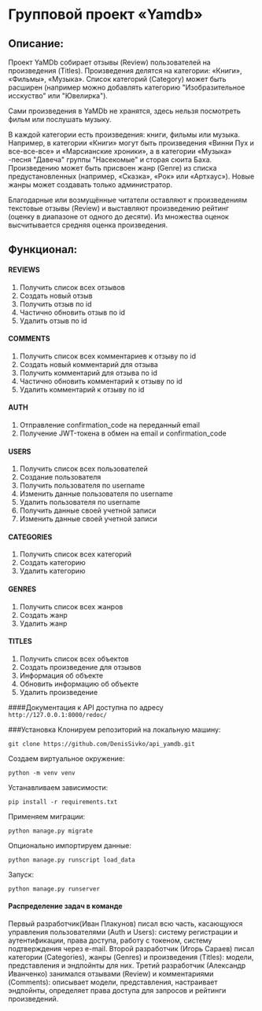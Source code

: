# Групповой проект «Yamdb»

## Описание:

Проект YaMDb собирает отзывы (Review) пользователей на произведения (Titles).
Произведения делятся на категории: «Книги», «Фильмы», «Музыка». Список категорий (Category) может быть расширен (например можно добавлять категорию "Изобразительное исскуство" или "Ювелирка").

Сами произведения в YaMDb не хранятся, здесь нельзя посмотреть фильм или послушать музыку.

В каждой категории есть произведения: книги, фильмы или музыка.
Например, в категории «Книги» могут быть произведения «Винни Пух и все-все-все» и «Марсианские хроники», а в категории «Музыка» -песня "Давеча" группы "Насекомые" и сторая сюита Баха.
Произведению может быть присвоен жанр (Genre) из списка предустановленных (например, «Сказка», «Рок» или «Артхаус»). Новые жанры может создавать только администратор.

Благодарные или возмущённые читатели оставляют к произведениям текстовые отзывы (Review) и выставляют произведению рейтинг (оценку в диапазоне от одного до десяти).
Из множества оценок высчитывается средняя оценка произведения.

## Функционал:

#### REVIEWS

1. Получить список всех отзывов
2. Создать новый отзыв
3. Получить отзыв по id
4. Частично обновить отзыв по id
5. Удалить отзыв по id

#### COMMENTS

1. Получить список всех комментариев к отзыву по id
2. Создать новый комментарий для отзыва
3. Получить комментарий для отзыва по id
4. Частично обновить комментарий к отзыву по id
5. Удалить комментарий к отзыву по id

#### AUTH

1. Отправление confirmation_code на переданный email
2. Получение JWT-токена в обмен на email и confirmation_code

#### USERS

1. Получить список всех пользователей
2. Создание пользователя
3. Получить пользователя по username
4. Изменить данные пользователя по username
5. Удалить пользователя по username
6. Получить данные своей учетной записи
7. Изменить данные своей учетной записи

#### CATEGORIES

1. Получить список всех категорий
2. Создать категорию
3. Удалить категорию

#### GENRES

1. Получить список всех жанров
2. Создать жанр
3. Удалить жанр

#### TITLES

1. Получить список всех объектов
2. Создать произведение для отзывов
3. Информация об объекте
4. Обновить информацию об объекте
5. Удалить произведение

####Документация к API доступна по адресу `http://127.0.0.1:8000/redoc/`

###Установка
Клонируем репозиторий на локальную машину:

```
git clone https://github.com/DenisSivko/api_yamdb.git
```

Создаем виртуальное окружение:

```
python -m venv venv
```

Устанавливаем зависимости:

```
pip install -r requirements.txt
```

Применяем миграции:

```
python manage.py migrate
```

Опционально импортируем данные:

```
python manage.py runscript load_data
```

Запуск:

```
python manage.py runserver
```

#### Распределение задач в команде

Первый разработчик(Иван Плакунов) писал всю часть, касающуюся управления пользователями (Auth и Users): систему регистрации и аутентификации, права доступа, работу с токеном, систему подтверждения через e-mail.
Второй разработчик (Игорь Сараев) писал категории (Categories), жанры (Genres) и произведения (Titles): модели, представления и эндпойнты для них.
Третий разработчик (Александр Иванченко) занимался отзывами (Review) и комментариями (Comments): описывает модели, представления, настраивает эндпойнты, определяет права доступа для запросов и рейтинги произведений.
